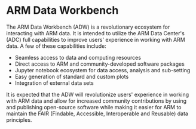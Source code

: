 # ARM Data Workbench

The ARM Data Workbench (ADW) is a revolutionary ecosystem for interacting with ARM data. It is intended to utilize the ARM Data Center's (ADC) full capabilities to improve users' experience in working with ARM data. A few of these capabilities include:

- Seamless access to data and computing resources
- Direct access to ARM and community-developed software packages
- Jupyter notebook ecosystem for data access, analysis and sub-setting
- Easy generation of standard and custom plots
- Integration of external data sets

It is expected that the ADW will revolutionize users' experience in working with ARM data and allow for increased community contributions by using and publishing open-source software while making it easier for ARM to maintain the FAIR (Findable, Accessible, Interoperable and Reusable) data principles.